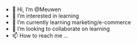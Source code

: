 - 👋 Hi, I’m @Meuwen
- 👀 I’m interested in learning
- 🌱 I’m currently learning marketing/e-commerce
- 💞️ I’m looking to collaborate on learning
- 📫 How to reach me ...

<!---
Meuwen/Meuwen is a ✨ special ✨ repository because its `README.md` (this file) appears on your GitHub profile.
You can click the Preview link to take a look at your changes.
--->
